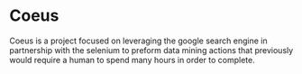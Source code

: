 # Coeus
Coeus is a project focused on leveraging the google search engine in partnership with the selenium to preform data mining actions that previously would require a human to spend many hours in order to complete. 
